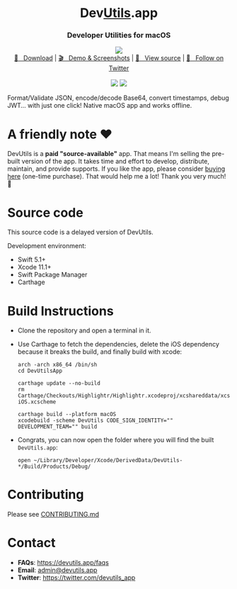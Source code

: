<h1 align="center">Dev<a href="https://github.com/DevUtilsApp/DevUtils-app#">Utils</a>.app</h1>
<h3 align="center">Developer Utilities for macOS</h3>

<p align="center">
  <img src="https://devutils.app/assets/screenshots/dark/jsonformatter.png">
  <br/>
  <a href="https://devutils.app/">🚀 &nbsp; Download</a> | <a href="https://devutils.app/demo">🎬 &nbsp; Demo & Screenshots</a> | <a href="https://github.com/DevUtilsApp/DevUtils-app/tree/master/TINOBHNYWE">📝 &nbsp; View source</a> | <a href="https://twitter.com/devutils_app">📣 &nbsp; Follow on Twitter</a>
  <br/>
  <br/>
  <a href="https://apps.apple.com/us/app/id1533756032"><img src="https://developer.apple.com/app-store/marketing/guidelines/images/badge-download-on-the-mac-app-store.svg" /></a> <a href="https://go.setapp.com/stp307?refAppID=445"><img src="https://developer.setapp.com/setapp-button/setapp.b6aff864.svg" /></a>
  
</p>


Format/Validate JSON, encode/decode Base64, convert timestamps, debug JWT… with just one click! Native macOS app and works offline.

# A friendly note ❤️
DevUtils is a **paid "source-available"** app. That means I'm selling the pre-built version of the app. It takes time and effort to develop, distribute, maintain, and provide supports. If you like the app, please consider [buying here](https://devutils.app) (one-time purchase). That would help me a lot! Thank you very much! 🙏

# Source code

This source code is a delayed version of DevUtils.

Development environment:
- Swift 5.1+
- Xcode 11.1+
- Swift Package Manager
- Carthage

# Build Instructions

- Clone the repository and open a terminal in it.
- Use Carthage to fetch the dependencies, delete the iOS dependency because it breaks the build, and finally build with xcode:
  ```shell
  arch -arch x86_64 /bin/sh
  cd DevUtilsApp

  carthage update --no-build
  rm Carthage/Checkouts/Highlightr/Highlightr.xcodeproj/xcshareddata/xcschemes/Highlightr-iOS.xcscheme  

  carthage build --platform macOS
  xcodebuild -scheme DevUtils CODE_SIGN_IDENTITY="" DEVELOPMENT_TEAM="" build
  ```

 - Congrats, you can now open the folder where you will find the built `DevUtils.app`:
   ```shell
   open ~/Library/Developer/Xcode/DerivedData/DevUtils-*/Build/Products/Debug/
   ``` 
 
# Contributing

Please see [CONTRIBUTING.md](https://github.com/DevUtilsApp/DevUtils-app/blob/master/CONTRIBUTING.md)

# Contact
- **FAQs**: https://devutils.app/faqs
- **Email**: admin@devutils.app
- **Twitter**: https://twitter.com/devutils_app
